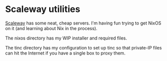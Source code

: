 Scaleway utilities
==================
[Scaleway](http://www.scaleway.com/) has some neat, cheap servers.  I'm having fun trying to get NixOS on it (and learning about Nix in the process).

The nixos directory has my WIP installer and required files.

The tinc directory has my configuration to set up tinc so that private-IP files can hit the Internet if you have a single box to proxy them.
